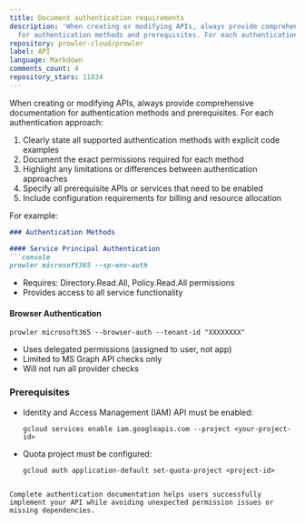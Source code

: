 ```yaml
---
title: Document authentication requirements
description: 'When creating or modifying APIs, always provide comprehensive documentation
  for authentication methods and prerequisites. For each authentication approach:'
repository: prowler-cloud/prowler
label: API
language: Markdown
comments_count: 4
repository_stars: 11834
---
```


When creating or modifying APIs, always provide comprehensive documentation for authentication methods and prerequisites. For each authentication approach:

1. Clearly state all supported authentication methods with explicit code examples
2. Document the exact permissions required for each method
3. Highlight any limitations or differences between authentication approaches
4. Specify all prerequisite APIs or services that need to be enabled
5. Include configuration requirements for billing and resource allocation

For example:

```markdown
### Authentication Methods

#### Service Principal Authentication
```console
prowler microsoft365 --sp-env-auth
```
- Requires: Directory.Read.All, Policy.Read.All permissions
- Provides access to all service functionality

#### Browser Authentication
```console
prowler microsoft365 --browser-auth --tenant-id "XXXXXXXX"
```
- Uses delegated permissions (assigned to user, not app)
- Limited to MS Graph API checks only
- Will not run all provider checks

### Prerequisites
- Identity and Access Management (IAM) API must be enabled:
  ```console
  gcloud services enable iam.googleapis.com --project <your-project-id>
  ```
- Quota project must be configured:
  ```console
  gcloud auth application-default set-quota-project <project-id>
  ```
```

Complete authentication documentation helps users successfully implement your API while avoiding unexpected permission issues or missing dependencies.